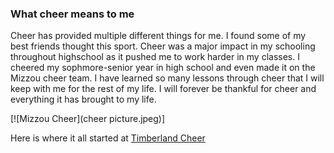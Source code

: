 ### What cheer means to me

Cheer has provided multiple different things for me. 
I found some of my best friends thought this sport.
Cheer was a major impact in my schooling throughout highschool as it pushed me to work harder in my classes.
I cheered my sophmore-senior year in high school and even made it on the Mizzou cheer team. 
I have learned so many lessons through cheer that I will keep with me for the rest of my life. 
I will forever be thankful for cheer and everything it has brought to my life.

 [![Mizzou Cheer](cheer picture.jpeg)]

 Here is where it all started at [Timberland Cheer](https://sites.google.com/wsdr4.org/timberlandcheer) 